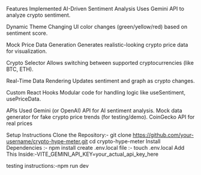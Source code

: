  Features Implemented
AI-Driven Sentiment Analysis
Uses Gemini API to analyze crypto sentiment.

 Dynamic Theme Changing
UI color changes (green/yellow/red) based on sentiment score.

Mock Price Data Generation
Generates realistic-looking crypto price data for visualization.

Crypto Selector
Allows switching between supported cryptocurrencies (like BTC, ETH).

 Real-Time Data Rendering
Updates sentiment and graph as crypto changes.

Custom React Hooks
Modular code for handling logic like useSentiment, usePriceData.

 APIs Used
Gemini (or OpenAI) API for AI sentiment analysis.
Mock data generator for fake crypto price trends (for testing/demo).
CoinGecko API for real prices

Setup Instructions
Clone the Repository:- 
git clone https://github.com/your-username/crypto-hype-meter.git
cd crypto-hype-meter
Install Dependencies :- npm install
create .env.local file :- touch .env.local
 Add This Inside:-VITE_GEMINI_API_KEY=your_actual_api_key_here

testing instructions:-npm run dev



